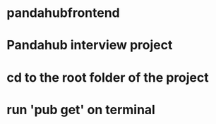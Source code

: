 # pandahubfrontend
 
# Pandahub interview project
# cd to the root folder of the project
# run 'pub get' on terminal 
